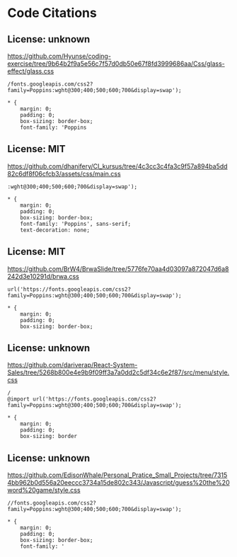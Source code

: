 # Code Citations

## License: unknown
https://github.com/Hyunse/coding-exercise/tree/9b64b2f9a5e56c7f57d0db50e67f8fd3999686aa/Css/glass-effect/glass.css

```
/fonts.googleapis.com/css2?family=Poppins:wght@300;400;500;600;700&display=swap');

* {
    margin: 0;
    padding: 0;
    box-sizing: border-box;
    font-family: 'Poppins
```


## License: MIT
https://github.com/dhanifery/CI_kursus/tree/4c3cc3c4fa3c9f57a894ba5dd82c6df8f06cfcb3/assets/css/main.css

```
:wght@300;400;500;600;700&display=swap');

* {
    margin: 0;
    padding: 0;
    box-sizing: border-box;
    font-family: 'Poppins', sans-serif;
    text-decoration: none;
```


## License: MIT
https://github.com/BrW4/BrwaSlide/tree/5776fe70aa4d03097a872047d6a8242d3e10291d/brwa.css

```
url('https://fonts.googleapis.com/css2?family=Poppins:wght@300;400;500;600;700&display=swap');

* {
    margin: 0;
    padding: 0;
    box-sizing: border-box;
```


## License: unknown
https://github.com/dariverap/React-System-Sales/tree/5268b800e4e9b9f09ff3a7a0dd2c5df34c6e2f87/src/menu/style.css

```
/
@import url('https://fonts.googleapis.com/css2?family=Poppins:wght@300;400;500;600;700&display=swap');

* {
    margin: 0;
    padding: 0;
    box-sizing: border
```


## License: unknown
https://github.com/EdisonWhale/Personal_Pratice_Small_Projects/tree/73154bb962b0d556a20eeccc3734a15de802c343/Javascript/guess%20the%20word%20game/style.css

```
//fonts.googleapis.com/css2?family=Poppins:wght@300;400;500;600;700&display=swap');

* {
    margin: 0;
    padding: 0;
    box-sizing: border-box;
    font-family: '
```

